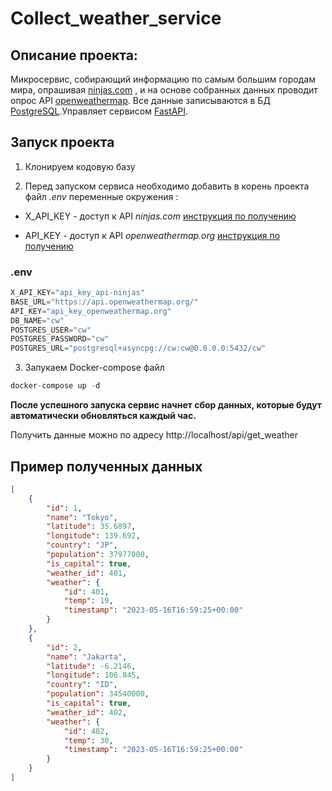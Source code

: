 # Collect_weather_service
## Описание проекта:
Микросервис, собирающий информацию по самым большим городам мира, опрашивая
[ninjas.com](https://api-ninjas.com/api/city) , и 
на основе собранных данных проводит опрос API  [openweathermap](https://openweathermap.org).
Все данные записываются в БД [PostgreSQL](https://www.postgresql.org/).Управляет сервисом 
[FastAPI](https://fastapi.tiangolo.com/).

## Запуск проекта

1. Клонируем кодовую базу


2. Перед запуском сервиса необходимо добавить в корень проекта файл *.env* переменные окружения :

- X_API_KEY - доступ к API *ninjas.com* 
[инструкция по получению](https://api-ninjas.com/faq#as-1)

- API_KEY - доступ к API *openweathermap.org* 
[инструкция по получению](https://openweathermap.org/appid)

### .env
```python
X_API_KEY="api_key_api-ninjas"
BASE_URL="https://api.openweathermap.org/"
API_KEY="api_key_openweathermap.org"
DB_NAME="cw"
POSTGRES_USER="cw"
POSTGRES_PASSWORD="cw"
POSTGRES_URL="postgresql+asyncpg://cw:cw@0.0.0.0:5432/cw"
```

3. Запукаем Docker-compose файл
```python
docker-compose up -d
```

**После успешного запуска сервис начнет сбор данных, 
которые будут автоматически обновляться каждый час.**

Получить данные можно по адресу http://localhost/api/get_weather

## Пример полученных данных
```json
[
    {
        "id": 1,
        "name": "Tokyo",
        "latitude": 35.6897,
        "longitude": 139.692,
        "country": "JP",
        "population": 37977000,
        "is_capital": true,
        "weather_id": 401,
        "weather": {
            "id": 401,
            "temp": 19,
            "timestamp": "2023-05-16T16:59:25+00:00"
        }
    },
    {
        "id": 2,
        "name": "Jakarta",
        "latitude": -6.2146,
        "longitude": 106.845,
        "country": "ID",
        "population": 34540000,
        "is_capital": true,
        "weather_id": 402,
        "weather": {
            "id": 402,
            "temp": 30,
            "timestamp": "2023-05-16T16:59:25+00:00"
        }
    }
]
```

